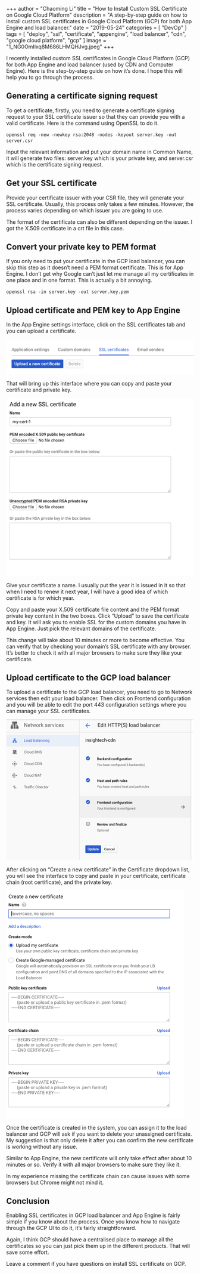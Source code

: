 +++
author = "Chaoming Li"
title = "How to Install Custom SSL Certificate on Google Cloud Platform"
description = "A step-by-step guide on how to install custom SSL certificates in Google Cloud Platform (GCP) for both App Engine and load balancer."
date = "2019-05-24"
categories = [
    "DevOp"
]
tags = [
    "deploy",
    "ssl",
    "certificate",
    "appengine",
    "load balancer",
    "cdn",
    "google cloud platform",
    "gcp"
]
image = "1_NG0OmIlxq8M686LHMQHJvg.jpeg"
+++

I recently installed custom SSL certificates in Google Cloud Platform (GCP) for both App Engine and load balancer (used by CDN and Computer Engine). Here is the step-by-step guide on how it’s done. I hope this will help you to go through the process.

## Generating a certificate signing request

To get a certificate, firstly, you need to generate a certificate signing request to your SSL certificate issuer so that they can provide you with a valid certificate. Here is the command using OpenSSL to do it.

```
openssl req -new -newkey rsa:2048 -nodes -keyout server.key -out server.csr
```

Input the relevant information and put your domain name in Common Name, it will generate two files: server.key which is your private key, and server.csr which is the certificate signing request.

## Get your SSL certificate

Provide your certificate issuer with your CSR file, they will generate your SSL certificate. Usually, this process only takes a few minutes. However, the process varies depending on which issuer you are going to use.

The format of the certificate can also be different depending on the issuer. I got the X.509 certificate in a crt file in this case.

## Convert your private key to PEM format

If you only need to put your certificate in the GCP load balancer, you can skip this step as it doesn’t need a PEM format certificate. This is for App Engine. I don’t get why Google can’t just let me manage all my certificates in one place and in one format. This is actually a bit annoying.

```
openssl rsa -in server.key -out server.key.pem
```

## Upload certificate and PEM key to App Engine

In the App Engine settings interface, click on the SSL certificates tab and you can upload a certificate.

![App Engine Settings Screenshot](1_tjA2bdDStYqfhoMi_ODPog.png)

That will bring up this interface where you can copy and paste your certificate and private key.

![Add SSL Certificate to App Engine Screenshot](1_rQaHJYhngjpX7luLv8FCYw.png)

Give your certificate a name. I usually put the year it is issued in it so that when I need to renew it next year, I will have a good idea of which certificate is for which year.

Copy and paste your X.509 certificate file content and the PEM format private key content in the two boxes. Click “Upload” to save the certificate and key. It will ask you to enable SSL for the custom domains you have in App Engine. Just pick the relevant domains of the certificate.

This change will take about 10 minutes or more to become effective. You can verify that by checking your domain’s SSL certificate with any browser. It’s better to check it with all major browsers to make sure they like your certificate.

## Upload certificate to the GCP load balancer

To upload a certificate to the GCP load balancer, you need to go to Network services then edit your load balancer. Then click on Frontend configuration and you will be able to edit the port 443 configuration settings where you can manage your SSL certificates.

![Load Balancer Screenshot](1_rmv2F1zrdyZy-r2xALDTgQ.png)

After clicking on “Create a new certificate” in the Certificate dropdown list, you will see the interface to copy and paste in your certificate, certificate chain (root certificate), and the private key.

![Add SSL Certificate to Load Balancer Screenshot](1_IJ5ctnCd-_EEuAOzga3hjw.png)

Once the certificate is created in the system, you can assign it to the load balancer and GCP will ask if you want to delete your unassigned certificate. My suggestion is that only delete it after you can confirm the new certificate is working without any issue.

Similar to App Engine, the new certificate will only take effect after about 10 minutes or so. Verify it with all major browsers to make sure they like it.

In my experience missing the certificate chain can cause issues with some browsers but Chrome might not mind it.

## Conclusion

Enabling SSL certificates in GCP load balancer and App Engine is fairly simple if you know about the process. Once you know how to navigate through the GCP UI to do it, it’s fairly straightforward.

Again, I think GCP should have a centralised place to manage all the certificates so you can just pick them up in the different products. That will save some effort.

Leave a comment if you have questions on install SSL certificate on GCP.